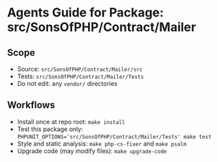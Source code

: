 # Agents Guide for Package: src/SonsOfPHP/Contract/Mailer

## Scope

- Source: `src/SonsOfPHP/Contract/Mailer/src`
- Tests: `src/SonsOfPHP/Contract/Mailer/Tests`
- Do not edit: any `vendor/` directories

## Workflows

- Install once at repo root: `make install`
- Test this package only: `PHPUNIT_OPTIONS='src/SonsOfPHP/Contract/Mailer/Tests' make test`
- Style and static analysis: `make php-cs-fixer` and `make psalm`
- Upgrade code (may modify files): `make upgrade-code`

